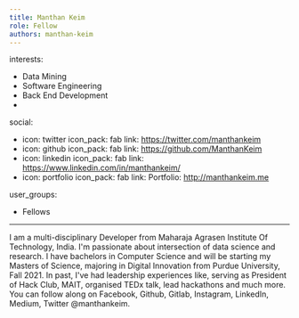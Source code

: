 ```yaml
---
title: Manthan Keim
role: Fellow
authors: manthan-keim
---
```


interests:
  - Data Mining
  - Software Engineering
  - Back End Development
  - 

social:
  - icon: twitter
    icon_pack: fab
    link: https://twitter.com/manthankeim
  - icon: github
    icon_pack: fab
    link: https://github.com/ManthanKeim
  - icon: linkedin
    icon_pack: fab
    link: https://www.linkedin.com/in/manthankeim/
  - icon: portfolio
    icon_pack: fab
    link: Portfolio: http://manthankeim.me

user_groups:
  - Fellows
---

 I am a multi-disciplinary Developer from Maharaja Agrasen Institute Of Technology, India. I'm passionate about intersection of data science and research. I have bachelors in Computer Science and will be starting my Masters of Science, majoring in Digital Innovation from Purdue University, Fall 2021. In past, I've had leadership experiences like, serving as President of Hack Club, MAIT, organised TEDx talk, lead hackathons and much more. You can follow along on Facebook, Github, Gitlab, Instagram, LinkedIn, Medium, Twitter @manthankeim.
